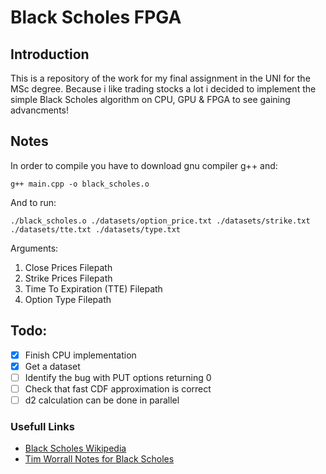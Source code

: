 # Black Scholes FPGA

## Introduction
This is a repository of the work for my final assignment in the UNI for the MSc degree. Because i like trading stocks a lot i decided to implement the simple Black Scholes algorithm on CPU, GPU & FPGA to see gaining advancments!

## Notes

In order to compile you have to download gnu compiler g++ and:
```
g++ main.cpp -o black_scholes.o
```

And to run:
```
./black_scholes.o ./datasets/option_price.txt ./datasets/strike.txt ./datasets/tte.txt ./datasets/type.txt
```

Arguments:
1. Close Prices Filepath
2. Strike Prices Filepath
3. Time To Expiration (TTE) Filepath
4. Option Type Filepath

## Todo:
- [x] Finish CPU implementation
- [x] Get a dataset
- [ ] Identify the bug with PUT options returning 0
- [ ] Check that fast CDF approximation is correct
- [ ] d2 calculation can be done in parallel

### Usefull Links
* [Black Scholes Wikipedia](https://en.wikipedia.org/wiki/Black%E2%80%93Scholes_model)
* [Tim Worrall Notes for Black Scholes](http://www.timworrall.com/fin-40008/bscholes.pdf)